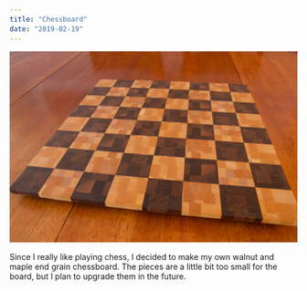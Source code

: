 ```yaml
---
title: "Chessboard"
date: "2019-02-19"
---
```


![Chessboard picture](chess-1.jpg)

Since I really like playing chess, I decided to make my own walnut and maple end grain chessboard. The pieces are a little bit too small for the board, but I plan to upgrade them in the future.